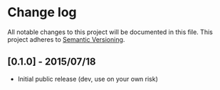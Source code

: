 # Change log

All notable changes to this project will be documented in this file.
This project adheres to [Semantic Versioning](http://semver.org/).

## [0.1.0] - 2015/07/18
* Initial public release (dev, use on your own risk)
